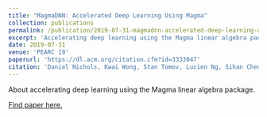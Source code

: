 ```yaml
---
title: "MagmaDNN: Accelerated Deep Learning Using Magma"
collection: publications
permalink: /publication/2019-07-31-magmadnn-accelerated-deep-learning-using-magma
excerpt: 'Accelerating deep learning using the Magma linear algebra package'
date: 2019-07-31
venue: 'PEARC 19'
paperurl: 'https://dl.acm.org/citation.cfm?id=3333047'
citation: 'Daniel Nichols, Kwai Wong, Stan Tomov, Lucien Ng, Sihan Chen, and Alex Gessinger. 2019. MagmaDNN: Accelerated Deep Learning Using MAGMA. In Proceedings of the Practice and Experience in Advanced Research Computing on Rise of the Machines (learning) (PEARC 19). ACM, New York, NY, USA, Article 71, 6 pages. DOI: https://doi.org/10.1145/3332186.3333047'
---
```

About accelerating deep learning using the Magma linear algebra package.

[Find paper here.](https://dl.acm.org/citation.cfm?id=3333047)
